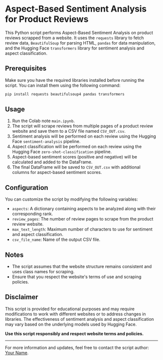
# Aspect-Based Sentiment Analysis for Product Reviews

This Python script performs Aspect-Based Sentiment Analysis on product reviews scrapped from a website. It uses the `requests` library to fetch review data, `BeautifulSoup` for parsing HTML, `pandas` for data manipulation, and the Hugging Face `transformers` library for sentiment analysis and aspect classification.

## Prerequisites

Make sure you have the required libraries installed before running the script. You can install them using the following command:

```bash
pip install requests beautifulsoup4 pandas transformers
```

## Usage

1. Run the Colab note `main.ipynb`.
2. The script will scrape reviews from multiple pages of a product review website and save them to a CSV file named `CSV_OUT.csv`.
3. Sentiment analysis will be performed on each review using the Hugging Face `sentiment-analysis` pipeline.
4. Aspect classification will be performed on each review using the Hugging Face `zero-shot-classification` pipeline.
5. Aspect-based sentiment scores (positive and negative) will be calculated and added to the DataFrame.
6. The final DataFrame will be saved to `CSV_OUT.csv` with additional columns for aspect-based sentiment scores.

## Configuration

You can customize the script by modifying the following variables:

- `aspects`: A dictionary containing aspects to be analyzed along with their corresponding rank.
- `review_pages`: The number of review pages to scrape from the product review website.
- `max_text_length`: Maximum number of characters to use for sentiment and aspect classification.
- `csv_file_name`: Name of the output CSV file.

## Notes

- The script assumes that the website structure remains consistent and uses class names for scraping.
- Ensure that you respect the website's terms of use and scraping policies.

## Disclaimer

This script is provided for educational purposes and may require modifications to work with different websites or to address changes in libraries. The effectiveness of sentiment analysis and aspect classification may vary based on the underlying models used by Hugging Face.

**Use this script responsibly and respect website terms and policies.**

---

For more information and updates, feel free to contact the script author: [Your Name](mailto:your.email@example.com).
